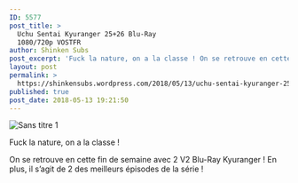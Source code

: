 ```yaml
---
ID: 5577
post_title: >
  Uchu Sentai Kyuranger 25+26 Blu-Ray
  1080/720p VOSTFR
author: Shinken Subs
post_excerpt: 'Fuck la nature, on a la classe ! On se retrouve en cette fin de semaine avec 2 V2 Blu-Ray Kyuranger ! En plus, il s&rsquo;agit de 2 des meilleurs &eacute;pisodes de la s&eacute;rie !'
layout: post
permalink: >
  https://shinkensubs.wordpress.com/2018/05/13/uchu-sentai-kyuranger-2526-blu-ray-1080-720p-vostfr/
published: true
post_date: 2018-05-13 19:21:50
---
```

<p><img data-attachment-id="2399" data-permalink="https://shinkensubs.wordpress.com/2018/05/13/uchu-sentai-kyuranger-2526-blu-ray-1080-720p-vostfr/sans-titre-1-215/" data-orig-file="https://shinkensubs.files.wordpress.com/2018/05/sans-titre-16.jpg?w=840" data-orig-size="1082,599" data-comments-opened="1" data-image-meta="{&quot;aperture&quot;:&quot;0&quot;,&quot;credit&quot;:&quot;&quot;,&quot;camera&quot;:&quot;&quot;,&quot;caption&quot;:&quot;&quot;,&quot;created_timestamp&quot;:&quot;0&quot;,&quot;copyright&quot;:&quot;&quot;,&quot;focal_length&quot;:&quot;0&quot;,&quot;iso&quot;:&quot;0&quot;,&quot;shutter_speed&quot;:&quot;0&quot;,&quot;title&quot;:&quot;&quot;,&quot;orientation&quot;:&quot;0&quot;}" data-image-title="Sans titre 1" data-image-description="" data-medium-file="https://shinkensubs.files.wordpress.com/2018/05/sans-titre-16.jpg?w=840?w=300" data-large-file="https://shinkensubs.files.wordpress.com/2018/05/sans-titre-16.jpg?w=840?w=840" class="alignnone size-full wp-image-2399" src="https://shinkensubs.files.wordpress.com/2018/05/sans-titre-16.jpg?w=840" alt="Sans titre 1" srcset="https://united-subs.dearclouds.com/wp-content/uploads/2018/05/24f417a779d5d744959085c18acc3cc4.jpg 840w, https://shinkensubs.files.wordpress.com/2018/05/sans-titre-16.jpg?w=150 150w, https://shinkensubs.files.wordpress.com/2018/05/sans-titre-16.jpg?w=300 300w, https://shinkensubs.files.wordpress.com/2018/05/sans-titre-16.jpg?w=768 768w, https://shinkensubs.files.wordpress.com/2018/05/sans-titre-16.jpg?w=1024 1024w, https://shinkensubs.files.wordpress.com/2018/05/sans-titre-16.jpg 1082w" sizes="(max-width: 709px) 85vw, (max-width: 909px) 67vw, (max-width: 1362px) 62vw, 840px"   /></p>
<p>Fuck la nature, on a la classe !</p>
<p><span id="more-2398"></span></p>
<p>On se retrouve en cette fin de semaine avec 2 V2 Blu-Ray Kyuranger ! En plus, il s&rsquo;agit de 2 des meilleurs épisodes de la série !</p>